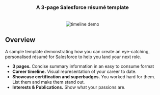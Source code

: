 <h3 align="center">
	A 3-page Salesforce résumé template<br><br>
</h3>

<p align="center">
  <img alt="timeline demo" src="images/heroDemo.gif">
</p>


## Overview
A sample template demonstrating how you can create an eye-catching, personalised résumé for Salesforce to help you land your next role.

- **3 pages.** Concise summary information in an easy to consume format
- **Career timeline.** Visual representation of your career to date.
- **Showcase certification and superbadges.** You worked hard for them. List them and make them stand out.
- **Interests & Publications.** Show what your passions are.
